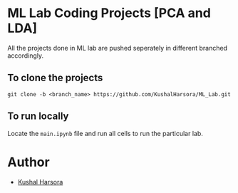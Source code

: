 # ML Lab Coding Projects [PCA and LDA]

All the projects done in ML lab are pushed seperately in different branched accordingly.

## To clone the projects
```
git clone -b <branch_name> https://github.com/KushalHarsora/ML_Lab.git
```

## To run locally

Locate the ```main.ipynb``` file and run all cells to run the particular lab.

# Author

- [Kushal Harsora](https://github.com/KushalHarsora/)
